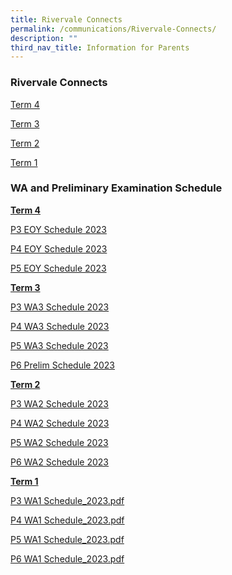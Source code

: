 ```yaml
---
title: Rivervale Connects
permalink: /communications/Rivervale-Connects/
description: ""
third_nav_title: Information for Parents
---
```

### Rivervale Connects

[Term 4](/files/Communications/Rivervale%20Connects/2023%20t4%20rivervale%20connects.pdf)

[Term 3](/files/Communications/Rivervale%20Connects/rivervale%20connects_t3%202023.pdf)

[Term 2](/files/Communications/Rivervale%20Connects/2023%20t2%20rivervale%20connects.pdf)

[Term 1](/files/Communications/Rivervale%20Connects/2023%20T1%20Rivervale%20Connects.pdf) 


### WA and Preliminary Examination Schedule

**<u>Term 4</u>**

[P3 EOY Schedule 2023](/files/Communications/Rivervale%20Connects/2023_p3_end-of-year%20assessment_schedule.pdf)

[P4 EOY Schedule 2023](/files/Communications/Rivervale%20Connects/2023_p4_end-of-year%20assessment_schedule.pdf)

[P5 EOY Schedule 2023](/files/Communications/Rivervale%20Connects/2023_p5_end-of-year%20assessment_schedule.pdf)

**<u>Term 3</u>** 

[P3 WA3 Schedule 2023](/files/Communications/Rivervale%20Connects/p3%20wa3%20schedule_2023.pdf)

[P4 WA3 Schedule 2023](/files/Communications/Rivervale%20Connects/p4%20wa3%20schedule_2023.pdf)

[P5 WA3 Schedule 2023](/files/Communications/Rivervale%20Connects/p5%20wa3%20schedule_2023.pdf)

[P6 Prelim Schedule 2023](/files/Communications/Rivervale%20Connects/p6%20prelim%20schedule_2023.pdf)


**<u>Term 2</u>** 

[P3 WA2 Schedule 2023](/files/Communications/Rivervale%20Connects/p3%20wa2%20schedule_2023.pdf)

[P4 WA2 Schedule 2023](/files/Communications/Rivervale%20Connects/p4%20wa2%20schedule_2023.pdf)

[P5 WA2 Schedule 2023](/files/Communications/Rivervale%20Connects/p5%20wa2%20schedule_2023.pdf)

[P6 WA2 Schedule 2023](/files/Communications/Rivervale%20Connects/p6%20wa2%20schedule_2023.pdf)

**<u>Term 1</u>**  

[P3 WA1 Schedule\_2023.pdf](/files/Communications/Rivervale%20Connects/P3%20WA1%20Schedule_2023.pdf)<br>

[P4 WA1 Schedule\_2023.pdf](/files/Communications/Rivervale%20Connects/P4%20WA1%20Schedule_2023.pdf)<br>

[P5 WA1 Schedule\_2023.pdf](/files/Communications/Rivervale%20Connects/P5%20WA1%20Schedule_2023.pdf) <br>

[P6 WA1 Schedule\_2023.pdf](/files/Communications/Rivervale%20Connects/P6%20WA1%20Schedule_2023.pdf)